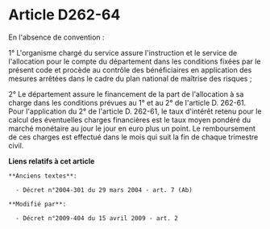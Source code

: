 # Article D262-64

En l'absence de convention : 

1° L'organisme chargé du service assure l'instruction et le service de l'allocation pour le compte du département dans les
conditions fixées par le présent code et procède au contrôle des bénéficiaires en application des mesures arrêtées dans le
cadre du plan national de maîtrise des risques ; 

2° Le département assure le financement de la part de l'allocation à sa charge dans les conditions prévues au 1° et au 2° de
l'article D. 262-61. Pour l'application du 2° de l'article D. 262-61, le taux d'intérêt retenu pour le calcul des éventuelles
charges financières est le taux moyen pondéré du marché monétaire au jour le jour en euro plus un point. Le remboursement de
ces charges est effectué dans le mois qui suit la fin de chaque trimestre civil.

**Liens relatifs à cet article**

	**Anciens textes**:

	  - Décret n°2004-301 du 29 mars 2004 - art. 7 (Ab)

	**Modifié par**:

	  - Décret n°2009-404 du 15 avril 2009 - art. 2
